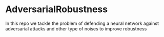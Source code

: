 # AdversarialRobustness
In this repo we tackle the problem of defending a neural network against adversarial attacks and other type of noises to improve robustness
